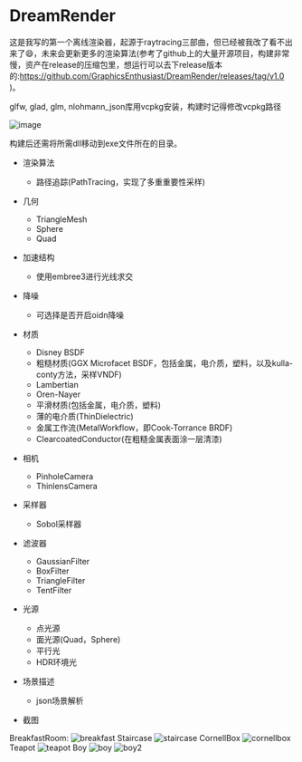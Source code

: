 # DreamRender
这是我写的第一个离线渲染器，起源于raytracing三部曲，但已经被我改了看不出来了😄，未来会更新更多的渲染算法(参考了github上的大量开源项目，构建非常慢，资产在release的压缩包里，想运行可以去下release版本的:https://github.com/GraphicsEnthusiast/DreamRender/releases/tag/v1.0 )。

glfw, glad, glm, nlohmann_json库用vcpkg安装，构建时记得修改vcpkg路径

![image](https://github.com/qaz123w/DreamRender/assets/75780167/99953c96-80ea-4e0d-a902-e892995be9d0)

构建后还需将所需dll移动到exe文件所在的目录。

- 渲染算法
  - 路径追踪(PathTracing，实现了多重重要性采样)

- 几何
  - TriangleMesh
  - Sphere
  - Quad

- 加速结构
  - 使用embree3进行光线求交

- 降噪
  - 可选择是否开启oidn降噪

- 材质
  - Disney BSDF
  - 粗糙材质(GGX Microfacet BSDF，包括金属，电介质，塑料，以及kulla-conty方法，采样VNDF)
  - Lambertian
  - Oren-Nayer
  - 平滑材质(包括金属，电介质，塑料)
  - 薄的电介质(ThinDielectric)
  - 金属工作流(MetalWorkflow，即Cook-Torrance BRDF)
  - ClearcoatedConductor(在粗糙金属表面涂一层清漆)

- 相机
  - PinholeCamera
  - ThinlensCamera

- 采样器
  - Sobol采样器

- 滤波器
  - GaussianFilter
  - BoxFilter
  - TriangleFilter
  - TentFilter

- 光源
  - 点光源
  - 面光源(Quad，Sphere)
  - 平行光
  - HDR环境光

- 场景描述
  - json场景解析

- 截图

BreakfastRoom:
![breakfast](https://github.com/GraphicsEnthusiast/DreamRender/assets/75780167/83a29892-997a-4fe9-a16b-1f57234c7d2a)
Staircase
![staircase](https://github.com/GraphicsEnthusiast/DreamRender/assets/75780167/f37ba1ac-5446-4d73-a518-7f8578bf80a3)
CornellBox
![cornellbox](https://github.com/GraphicsEnthusiast/DreamRender/assets/75780167/e3916bde-65b4-4f96-a69f-a834aab860cf)
Teapot
![teapot](https://github.com/GraphicsEnthusiast/DreamRender/assets/75780167/1578a3c0-70d3-4ee2-b1c7-dc5c8896bacd)
Boy
![boy](https://github.com/GraphicsEnthusiast/DreamRender/assets/75780167/9f009d6b-a023-47d3-bbd2-0abaa3c7afd0)
![boy2](https://github.com/GraphicsEnthusiast/DreamRender/assets/75780167/6fb67647-6300-4ad1-832e-9289efc0e00f)

